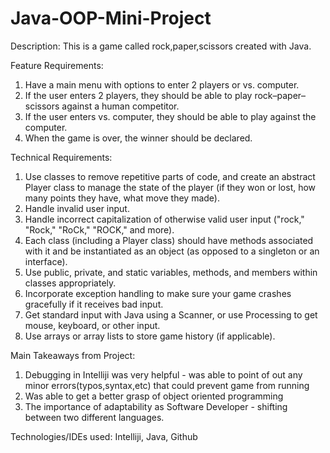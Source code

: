 # Java-OOP-Mini-Project

Description: 
This is a game called rock,paper,scissors created with Java.


Feature Requirements:
1. Have a main menu with options to enter 2 players or vs. computer.
2. If the user enters 2 players, they should be able to play rock–paper–scissors against a human competitor.
3. If the user enters vs. computer, they should be able to play against the computer.
4. When the game is over, the winner should be declared.

Technical Requirements:
1. Use classes to remove repetitive parts of code, and create an abstract Player class to manage the state of the player (if they won or lost, how many points they have, what move they made).  
2. Handle invalid user input.  
3. Handle incorrect capitalization of otherwise valid user input ("rock," "Rock," "RoCk," "ROCK," and more).
4. Each class (including a Player class) should have methods associated with it and be instantiated as an object (as opposed to a singleton or an interface).
5. Use public, private, and static variables, methods, and members within classes appropriately.
6. Incorporate exception handling to make sure your game crashes gracefully if it receives bad input.
7. Get standard input with Java using a Scanner, or use Processing to get mouse, keyboard, or other input.
8. Use arrays or array lists to store game history (if applicable).


Main Takeaways from Project:
1. Debugging in Intelliji was very helpful - was able to point of out any minor errors(typos,syntax,etc) that could prevent game from running
2. Was able to get a better grasp of object oriented programming
3. The importance of adaptability as Software Developer - shifting between two different languages.


Technologies/IDEs used: Intelliji, Java, Github

